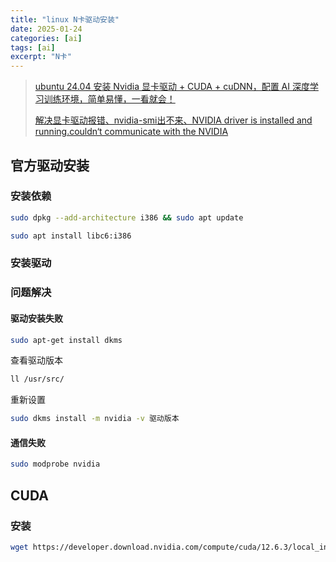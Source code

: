 ```yaml
---
title: "linux N卡驱动安装"
date: 2025-01-24
categories: [ai]
tags: [ai]
excerpt: "N卡"
---
```


> [ubuntu 24.04 安装 Nvidia 显卡驱动 + CUDA + cuDNN，配置 AI 深度学习训练环境，简单易懂，一看就会！](https://blog.csdn.net/u010912615/article/details/141195878#:~:text=ubuntu%2024.04%20%E5%AE%89%E8%A3%85%20Nvidia%20%E6%98%BE%E5%8D%A1%E9%A9%B1%E5%8A%A8%20%2B%20CUDA%20%2B,%E4%B8%8B%E8%BD%BD%E6%9C%80%E6%96%B0%E7%89%88%E9%A9%B1%E5%8A%A8%20%E5%AE%89%E8%A3%85%E7%BC%96%E8%AF%91%E7%8E%AF%E5%A2%83%20sudo%20apt%20install%20gcc%20make%20%E8%BF%90%E8%A1%8C%E5%AE%89%E8%A3%85%E7%A8%8B%E5%BA%8F)
>
> [解决显卡驱动报错、nvidia-smi出不来、NVIDIA driver is installed and running.couldn‘t communicate with the NVIDIA](https://blog.csdn.net/qq_55957975/article/details/121029606)

## 官方驱动安装


### 安装依赖

```sh
sudo dpkg --add-architecture i386 && sudo apt update

sudo apt install libc6:i386
```

### 安装驱动


### 问题解决

#### 驱动安装失败

```sh
sudo apt-get install dkms
```

查看驱动版本

```sh
ll /usr/src/ 
```

重新设置

```sh
sudo dkms install -m nvidia -v 驱动版本
```

#### 通信失败

```sh
sudo modprobe nvidia 
```

## CUDA

### 安装

```sh
wget https://developer.download.nvidia.com/compute/cuda/12.6.3/local_installers/cuda_12.6.3_560.35.05_linux.run
```
